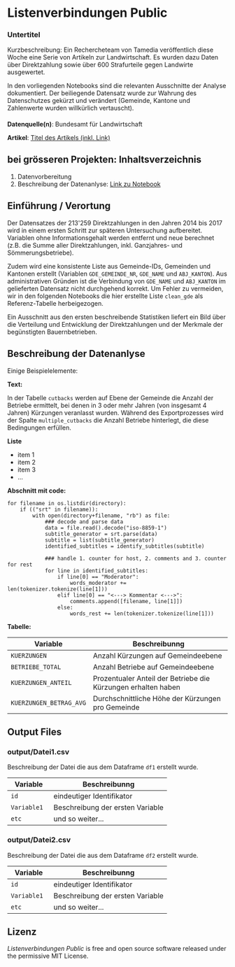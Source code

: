 # Listenverbindungen Public

### Untertitel

<!---
optional folgendermassen Bild einfügen:
![Trump Hate](dt.png)
Source: [Gage Skidmore](https://www.flickr.com/photos/gageskidmore/32758233090)>)
--->

Kurzbeschreibung: Ein Rechercheteam von Tamedia veröffentlich diese Woche eine Serie von Artikeln zur Landwirtschaft. Es wurden dazu Daten über Direktzahlung sowie über 600 Strafurteile gegen Landwirte ausgewertet.

In den vorliegenden Notebooks sind die relevanten Ausschnitte der Analyse dokumentiert. Der beiliegende Datensatz wurde zur Wahrung des Datenschutzes gekürzt und verändert (Gemeinde, Kantone und Zahlenwerte wurden willkürlich vertauscht).

#### 
**Datenquelle(n)**: Bundesamt für Landwirtschaft

**Artikel**: [Titel des Artikels (inkl. Link)](https://github.com/tamedia-ddj/brennpunkt_bauernhof_public/blob/master/1_Kuerzungen.ipynb)

## bei grösseren Projekten: Inhaltsverzeichnis

1. Datenvorbereitung
2. Beschreibung der Datenanlyse: [Link zu Notebook](https://github.com/tamedia-ddj/brennpunkt_bauernhof_public/blob/master/1_Kuerzungen.ipynb)



## Einführung / Verortung
Der Datensatzes der 213'259 Direktzahlungen in den Jahren 2014 bis 2017 wird in einem ersten Schritt zur späteren Untersuchung aufbereitet. Variablen ohne Informationsgehalt werden entfernt und neue berechnet (z.B. die Summe aller Direktzahlungen, inkl. Ganzjahres- und Sömmerungsbetriebe).

Zudem wird eine konsistente Liste aus Gemeinde-IDs, Gemeinden und Kantonen erstellt (Variablen `GDE_GEMEINDE_NR`, `GDE_NAME` und `ABJ_KANTON`). Aus administrativen Gründen ist die Verbindung von `GDE_NAME` und `ABJ_KANTON` im gelieferten Datensatz nicht durchgehend korrekt. Um Fehler zu vermeiden, wir in den folgenden Notebooks die hier erstellte Liste `clean_gde` als Referenz-Tabelle herbeigezogen.


Ein Ausschnitt aus den ersten beschreibende Statistiken liefert ein Bild über die Verteilung und Entwicklung der Direktzahlungen und der Merkmale der begünstigten Bauernbetrieben.



## Beschreibung der Datenanlyse

Einige Beispielelemente:

**Text:**

In der Tabelle `cutbacks` werden auf Ebene der Gemeinde die Anzahl der Betriebe ermittelt, bei denen in 3 oder mehr Jahren (von insgesamt 4 Jahren) Kürzungen veranlasst wurden. Während des Exportprozesses wird der Spalte `multiple_cutbacks` die Anzahl Betriebe hinterlegt, die diese Bedingungen erfüllen.

**Liste**

* item 1
* item 2
* item 3
* ...


**Abschnitt mit code:**

```
for filename in os.listdir(directory):
    if (("srt" in filename)):
        with open(directory+filename, "rb") as file:
            ### decode and parse data
            data = file.read().decode("iso-8859-1")
            subtitle_generator = srt.parse(data)
            subtitle = list(subtitle_generator)
            identified_subtitles = identify_subtitles(subtitle)
            
            ### handle 1. counter for host, 2. comments and 3. counter for rest
            for line in identified_subtitles:
                if line[0] == "Moderator":
                    words_moderator += len(tokenizer.tokenize(line[1]))
                elif line[0] == "<---> Kommentar <--->":
                    comments.append([filename, line[1]])
                else:
                    words_rest += len(tokenizer.tokenize(line[1]))
``` 

**Tabelle:**

Variable | Beschreibunng
--- | --- 
`KUERZUNGEN` | Anzahl Kürzungen auf Gemeindeebene
`BETRIEBE_TOTAL` | Anzahl Betriebe auf Gemeindeebene
`KUERZUNGEN_ANTEIL` | Prozentualer Anteil der Betriebe die Kürzungen erhalten haben
`KUERZUNGEN_BETRAG_AVG` | Durchschnittliche Höhe der Kürzungen pro Gemeinde





## Output Files

### output/Datei1.csv

Beschreibung der Datei die aus dem Dataframe `df1` erstellt wurde.

Variable | Beschreibunng
--- | --- 
`id ` | eindeutiger Identifikator
`Variable1 ` | Beschreibung der ersten Variable
`etc ` | und so weiter...


### output/Datei2.csv

Beschreibung der Datei die aus dem Dataframe `df2` erstellt wurde.

Variable | Beschreibunng
--- | --- 
`id ` | eindeutiger Identifikator
`Variable1 ` | Beschreibung der ersten Variable
`etc ` | und so weiter...


## Lizenz

*Listenverbindungen Public* is free and open source software released under the permissive MIT License.

